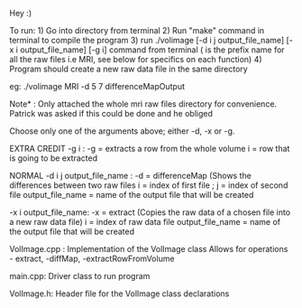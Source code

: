 Hey :)

To run: 
    1) Go into directory from terminal
    2) Run "make" command in terminal to compile the program
    3) run ./volimage <imageBase> [-d i j output_file_name] [-x i output_file_name] [-g i] command from terminal
	(<imageBase> is the prefix name for all the raw files i.e MRI, see below for specifics on each function)
	4) Program should create a new raw data file in the same directory
	
eg: ./volimage MRI -d 5 7 differenceMapOutput

Note* : Only attached the whole mri raw files directory for convenience. Patrick was asked if this could be done and he obliged

Choose only one of the arguments above; either -d, -x or -g.

EXTRA CREDIT
-g i :
		-g = extracts a row from the whole volume
		i = row that is going to be extracted

NORMAL
-d i j output_file_name :
						-d = differenceMap (Shows the differences between two raw files
						i = index of first file ;
						j = index of second file
						output_file_name = name of the output file that will be created

-x i output_file_name:
						-x = extract (Copies the raw data of a chosen file into a new raw data file)
						i = index of raw data file
						output_file_name = name of the output file that will be created

VolImage.cpp :
	Implementation of the VolImage class 
	Allows for operations - extract, -diffMap, -extractRowFromVolume
	
main.cpp:
	Driver class to run program

VolImage.h:
	Header file for the VolImage class declarations
	